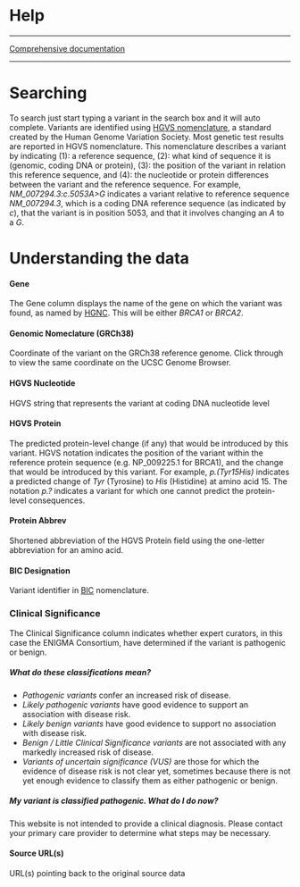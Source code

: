 # Help

---

<a href="https://amycoffin.gitbooks.io/brcaexchange/content/" target="_blank" rel="noopener">Comprehensive documentation</a>

---

# Searching

To search just start typing a variant in the search box and it will auto complete. Variants are identified using <a href="http://varnomen.hgvs.org/" target="_blank" rel="noopener">HGVS nomenclature</a>, a standard created by the Human Genome Variation Society.  Most genetic test results are reported in HGVS nomenclature. This nomenclature describes a variant by indicating (1): a reference sequence, (2): what kind of sequence it is (genomic, coding DNA or protein), (3): the position of the variant in relation this reference sequence, and (4): the nucleotide or protein differences between the variant and the reference sequence.  For example, _NM_007294.3:c.5053A>G_ indicates a variant relative to reference sequence _NM_007294.3_, which is a coding DNA reference sequence (as indicated by _c_), that the variant is in position 5053, and that it involves changing an _A_ to a _G_.

# Understanding the data

#### Gene

The Gene column displays the name of the gene on which the variant was found,
as named by <a href="http://www.genenames.org/" target="_blank" rel="noopener">HGNC</a>.  This will be either _BRCA1_ or 
_BRCA2_.


#### Genomic Nomeclature (GRCh38)

Coordinate of the variant on the GRCh38 reference genome. Click through to view the same coordinate on the UCSC Genome Browser.

#### HGVS Nucleotide

HGVS string that represents the variant at coding DNA nucleotide level

#### HGVS Protein

The predicted protein-level change (if any) that would be introduced by this variant.  HGVS notation indicates the position of the variant within the reference protein sequence (e.g. NP_009225.1 for BRCA1), and the change that would be introduced by this variant.  For example, _p.(Tyr15His)_ indicates a predicted change of _Tyr_ (Tyrosine) to _His_ (Histidine) at amino acid 15.  The notation _p.?_ indicates a variant for which one cannot predict the protein-level consequences.

#### Protein Abbrev

Shortened abbreviation of the HGVS Protein field using the one-letter abbreviation for an amino acid.

#### BIC Designation

Variant identifier in <a href="https://research.nhgri.nih.gov/bic/" target="_blank" rel="noopener">BIC</a> nomenclature.

### Clinical Significance 

The Clinical Significance column indicates whether expert curators, in this case the ENIGMA Consortium, have determined if the variant is pathogenic or benign.

##### _What do these classifications mean?_
- *Pathogenic variants* confer an increased risk of disease.
- *Likely pathogenic variants* have good evidence to support an association with disease risk.
- *Likely benign variants* have good evidence to support no association with disease risk.
- *Benign / Little Clinical Significance variants* are not associated with any markedly increased risk of disease.
- *Variants of uncertain significance (VUS)* are those for which the evidence of disease risk is not clear yet, sometimes because there is not yet enough evidence to classify them as either pathogenic or benign.

##### _My variant is classified pathogenic. What do I do now?_
This website is not intended to provide a clinical diagnosis. Please contact your primary care provider to determine what steps may be necessary.


#### Source URL(s)
URL(s) pointing back to the original source data

